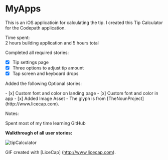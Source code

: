 # MyApps

This is an iOS applicatioin for calculating the tip. 
I created this Tip Calculator for the Codepath application.

Time spent:  
2 hours building application and 5 hours total

<p>Completed all required stories:</p>

- [x] Tip settings page
- [x] Three options to adjust tip amount
- [x] Tap screen and keyboard drops

<p>Added the following Optional stories:</p>
- [x] Custom font and color on landing page
- [x] Custom font and color in app
- [x] Added Image Asset - The glyph is from [TheNounProject](http://www.licecap.com).

<p>Notes:</p>
Spent most of my time learning GitHub

**Walkthrough of all user stories:**

![tipCalculator](file:///Users/andrewhoughton/Desktop/tipCalculator.gif)



GIF created with [LiceCap] (http://www.licecap.com). 

